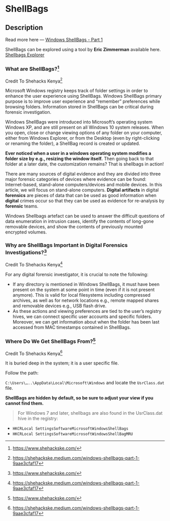 # ShellBags
## Description

Read more here &mdash; [Windows ShellBags - Part 1](https://shehackske.medium.com/windows-shellbags-part-1-9aae3cfaf17)

ShellBags can be explored using a tool by **Eric Zimmerman** available here. [Shellbags Explorer](https://ericzimmerman.github.io/#!index.md)


[^1]: https://shehackske.medium.com/windows-shellbags-part-1-9aae3cfaf17
[^2]: https://www.shehackske.com/


### What are ShellBags?[^2]
Credit To Shehacks Kenya[^1]

Microsoft Windows registry keeps track of folder settings in order to enhance the user experience using ShellBags. Windows ShellBags primary purpose is to improve user experience and “remember” preferences while browsing folders. Information stored in ShellBags can be critical during forensic investigation.

Windows ShellBags were introduced into Microsoft’s operating system Windows XP, and are still present on all Windows 10 system releases. When you open, close or change viewing options of any folder on your computer, either from Windows Explorer, or from the Desktop (even by right-clicking or renaming the folder), a ShellBag record is created or updated.

**Ever noticed when a user in a windows operating system modifies a folder size by e.g., resizing the window itself.** Then going back to that folder at a later date, the customization remains? That is shellbags in action!

There are many sources of digital evidence and they are divided into three major forensic categories of devices where evidence can be found: Internet-based, stand-alone computers/devices and mobile devices. In this article, we will focus on stand-alone computers. **Digital artifacts** in digital **forensics** are pieces of data that can be used as good information when **digital** crimes occur so that they can be used as evidence for re-analysis by **forensic** teams.

Windows Shellbags artefact can be used to answer the difficult questions of data enumeration in intrusion cases, identify the contents of long-gone removable devices, and show the contents of previously mounted encrypted volumes.

### Why are ShellBags Important in Digital Forensics Investigations?[^2]
Credit To Shehacks Kenya[^1]

For any digital forensic investigator, it is crucial to note the following:

-   If any directory is mentioned in Windows ShellBags, it must have been present on the system at some point in time (even if it is not present anymore). This is valid for local filesystems including compressed archives, as well as for network locations e.g., remote mapped shares and removable devices e.g., USB flash drive.
-   As these actions and viewing preferences are tied to the user’s registry hives, we can connect specific user accounts and specific folders. Moreover, we can get information about when the folder has been last accessed from MAC timestamps contained in ShellBags.

### Where Do We Get ShellBags From?[^2]
Credit To Shehacks Kenya[^1]

It is buried deep in the system; it is a user specific file.

Follow the path:

`C:\Users\…..\AppData\Local\Microsoft\Windows` and locate the `UsrClass.dat` file. 

**ShellBags are hidden by default, so be sure to adjust your view if you cannot find them.**

> For Windows 7 and later, shellbags are also found in the UsrClass.dat hive in the registry:
-   `HKCRLocal SettingsSoftwareMicrosoftWindowsShellBags`
-  `HKCRLocal SettingsSoftwareMicrosoftWindowsShellBagMRU`